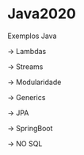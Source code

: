 # Java2020

Exemplos Java

-> Lambdas

-> Streams

-> Modularidade

-> Generics

-> JPA

-> SpringBoot

-> NO SQL

